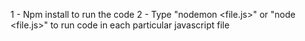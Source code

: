 1 - Npm install to run the code
2 - Type "nodemon <file.js>" or "node <file.js>" to run code in each particular javascript file
